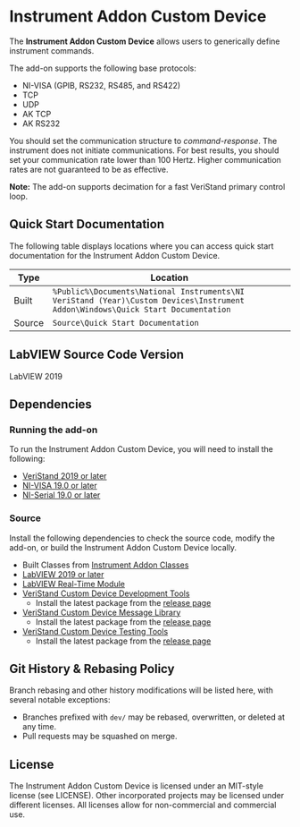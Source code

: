 # Instrument Addon Custom Device

The **Instrument Addon Custom Device** allows users to generically define instrument commands.

The add-on supports the following base protocols:
- NI-VISA (GPIB, RS232, RS485, and RS422)
- TCP
- UDP
- AK TCP
- AK RS232

You should set the communication structure to *command-response*. The instrument does not initiate communications. For best results, you should set your communication rate lower than 100 Hertz. Higher communication rates are not guaranteed to be as effective.

**Note:** The add-on supports decimation for a fast VeriStand primary control loop.

## Quick Start Documentation

The following table displays locations where you can access quick start documentation for the Instrument Addon Custom Device.

| Type      | Location |
| ----------- | ----------- |
| Built | `%Public%\Documents\National Instruments\NI VeriStand (Year)\Custom Devices\Instrument Addon\Windows\Quick Start Documentation` |
| Source | `Source\Quick Start Documentation` |

## LabVIEW Source Code Version

LabVIEW 2019

## Dependencies

### Running the add-on

To run the Instrument Addon Custom Device, you will need to install the following:
- [VeriStand 2019 or later](https://www.ni.com/en-us/support/downloads/software-products/download.veristand.html)
- [NI-VISA 19.0 or later](https://www.ni.com/en-us/support/downloads/drivers/download.ni-visa.html)
- [NI-Serial 19.0 or later](https://www.ni.com/en-us/support/downloads/drivers/download.ni-serial.html)

### Source

Install the following dependencies to check the source code, modify the add-on, or build the Instrument Addon Custom Device locally.
- Built Classes from [Instrument Addon Classes](https://github.com/ni/niveristand-instrument-addon-classes)
- [LabVIEW 2019 or later](https://www.ni.com/en-us/support/downloads/software-products/download.labview.html)
- [LabVIEW Real-Time Module](https://www.ni.com/en-us/support/downloads/software-products/download.labview-real-time-module.html)
- [VeriStand Custom Device Development Tools](https://github.com/ni/niveristand-custom-device-development-tools)
  - Install the latest package from the [release page](https://github.com/ni/niveristand-custom-device-development-tools/releases)
- [VeriStand Custom Device Message Library](https://github.com/ni/niveristand-custom-device-message-library)
  - Install the latest package from the [release page](https://github.com/ni/niveristand-custom-device-message-library/releases)
- [VeriStand Custom Device Testing Tools](https://github.com/ni/niveristand-custom-device-testing-tools)
  - Install the latest package from the [release page](https://github.com/ni/niveristand-custom-device-testing-tools/releases)

## Git History & Rebasing Policy

Branch rebasing and other history modifications will be listed here, with several notable exceptions:
- Branches prefixed with `dev/` may be rebased, overwritten, or deleted at any time.
- Pull requests may be squashed on merge.

## License

The Instrument Addon Custom Device is licensed under an MIT-style license (see LICENSE). Other incorporated projects may be licensed under different licenses. All licenses allow for non-commercial and commercial use.
